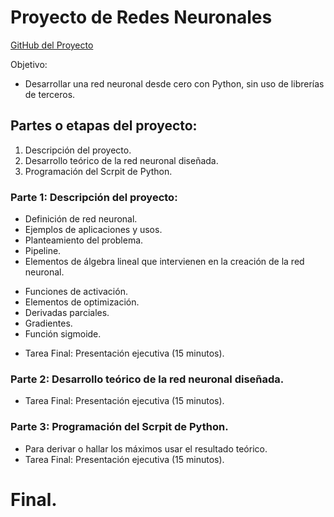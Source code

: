 # Proyecto de Redes Neuronales

[GitHub del Proyecto](https://github.com/viowiy/redes_neuronales.git)

Objetivo:
* Desarrollar una red neuronal desde cero con Python, sin uso de librerías de terceros.

## Partes o etapas del proyecto:
1. Descripción del proyecto.
2. Desarrollo teórico de la red neuronal diseñada.
3. Programación del Scrpit de Python.

### Parte 1: Descripción del proyecto:
* Definición de red neuronal.
* Ejemplos de aplicaciones y usos.
* Planteamiento del problema.
* Pipeline.
* Elementos de álgebra lineal que intervienen en la creación de la red neuronal.
- Funciones de activación.
- Elementos de optimización.
- Derivadas parciales.
- Gradientes.
- Función sigmoide.
* Tarea Final: Presentación ejecutiva (15 minutos).

### Parte 2: Desarrollo teórico de la red neuronal diseñada.
* Tarea Final: Presentación ejecutiva (15 minutos).

### Parte 3: Programación del Scrpit de Python.
* Para derivar o hallar los máximos usar el resultado teórico.
* Tarea Final: Presentación ejecutiva (15 minutos).

# Final.
